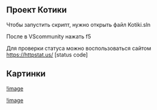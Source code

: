## Проект Котики

Чтобы запустить скрипт, нужно открыть файл Kotiki.sln

После в VScommunity нажать f5

Для проверки статуса можно воспользоваться сайтом https://httpstat.us/ [status code]

## Картинки

[!image](https://github.com/Niffrai/kotiki/blob/main/photo_2023-06-16_15-25-52.jpg)

[!image](https://github.com/Niffrai/kotiki/blob/main/Без%20имени.jpg)
